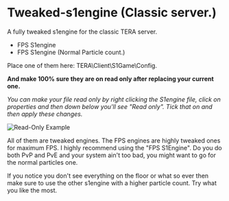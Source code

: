 # Tweaked-s1engine (Classic server.)
A fully tweaked s1engine for the classic TERA server.

- FPS S1engine
- FPS S1engine (Normal Particle count.)

Place one of them here: TERA\Client\S1Game\Config.

__And make 100% sure they are on read only after replacing your current one.__

_You can make your file read only by right clicking the S1engine file, click on properties and then down below you'll see "Read only".
Tick that on and then apply these changes._

![Read-Only Example](https://i.imgur.com/d9kfprc.png)


All of them are tweaked engines. The FPS engines are highly tweaked ones for maximum FPS. I highly recommend using the "FPS S1Engine". Do you do both PvP and PvE and your system ain't too bad, you might want to go for the normal particles one.

If you notice you don't see everything on the floor or what so ever then make sure to use the other s1engine with a higher particle count. Try what you like the most.

